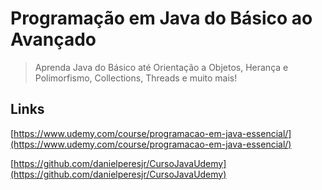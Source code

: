# Programação em Java do Básico ao Avançado
> Aprenda Java do Básico até Orientação a Objetos, Herança e Polimorfismo, Collections, Threads e muito mais!

## Links

[https://www.udemy.com/course/programacao-em-java-essencial/](https://www.udemy.com/course/programacao-em-java-essencial/)

[https://github.com/danielperesjr/CursoJavaUdemy](https://github.com/danielperesjr/CursoJavaUdemy)